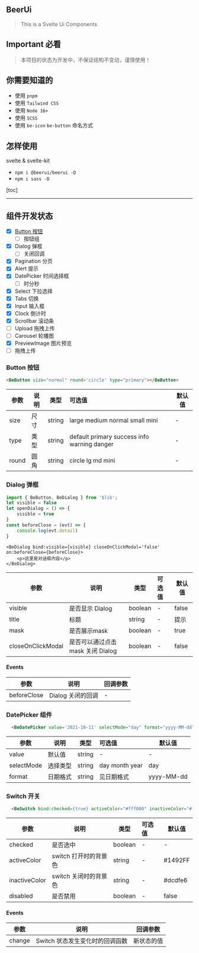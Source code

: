 ## BeerUi
> This is a Svelte Ui Components

## Important 必看
> 本项目的状态为开发中，不保证结构不变动，谨慎使用！

## 你需要知道的
- 使用 `pnpm`
- 使用 `Tailwind CSS`
- 使用 `Node 16+`
- 使用 `SCSS`
- 使用 `be-icon` `be-button` 命名方式

## 怎样使用
svelte & svelte-kit

- `npm i @beerui/beerui -D`
- `npm i sass -D`

[toc]

****

## 组件开发状态
- [x] <a href="Button">Button 按钮</a>
  - [ ] 按钮组 
- [x] Dialog 弹框
    - [ ] 关闭回调
- [x] Pagination 分页
- [x] Alert 提示
- [x] DatePicker 时间选择框
    - [ ] 时分秒
- [x] Select 下拉选择
- [x] Tabs 切换
- [x] Input 输入框
- [x] Clock 倒计时
- [x] Scrollbar 滚动条
- [ ] Upload 拖拽上传
- [ ] Carousel 轮播图
- [x] PreviewImage 图片预览
- [ ] 拖拽上传

### <a id="Button">Button 按钮</a>

```html
<BeButton size="normal" round='circle' type="primary"></BeButton>
```


| 参数    | 说明    | 类型     | 可选值                                          | 默认值   |
|-------|-------|--------|:---------------------------------------------|-------|
| size  | 尺寸    | string | large medium normal small mini               | -     |
| type  | 类型    | string | default primary success info warning danger  | -     |
| round | 圆角    | string | circle lg md mini                            | -     |


### Dialog 弹框

```javascript
import { BeButton, BeDialog } from '$lib';
let visible = false
let openDialog = () => {
	visible = true
}
const beforeClose = (evt) => {
	console.log(evt.detail)
}
```
```sveltehtml
<BeDialog bind:visible={visible} closeOnClickModal='false' on:beforeClose={beforeClose}>
	<p>这里是对话框内容</p>
</BeDialog>
```

| 参数                | 说明                      | 类型      | 可选值 | 默认值   |
|-------------------|-------------------------|---------|:----|-------|
| visible           | 是否显示 Dialog             | boolean | -   | false |
| title             | 标题                      | string  | -   | 提示    |
| mask              | 是否展示mask                | boolean | -   | true  |
| closeOnClickModal | 是否可以通过点击 mask 关闭 Dialog | boolean | -   | false |

#### Events

| 参数          | 说明           | 回调参数 |
|-------------|--------------|------|
| beforeClose | Dialog 关闭的回调 | -    |

### DatePicker 组件

```html
  <BeDatePicker value='2021-10-11' selectMode="day" format="yyyy-MM-dd"/>
```


| 参数         | 说明   | 类型     | 可选值            | 默认值        |
|------------|------|--------|:---------------|------------|
| value      | 默认值  | string | -              | -          |
| selectMode | 选择类型 | string | day month year | day        |
| format     | 日期格式 | string | 见日期格式          | yyyy-MM-dd |


### Switch 开关

```html
  <BeSwitch bind:checked={true} activeColor="#fff000" inactiveColor="#fff000" disabled={false}/>
```

| 参数            | 说明             | 类型      | 可选值 | 默认值     |
|---------------|----------------|---------|:----|---------|
| checked       | 是否选中           | boolean | -   | -       |
| activeColor   | switch 打开时的背景色 | string  | -   | #1492FF |
| inactiveColor | switch 关闭时的背景色 | string  | -   | #dcdfe6 |
| disabled      | 是否禁用           | boolean | -   | false   |

#### Events

| 参数     | 说明                  | 回调参数   |
|--------|---------------------|--------|
| change | Switch 状态发生变化时的回调函数 | 	新状态的值 |
